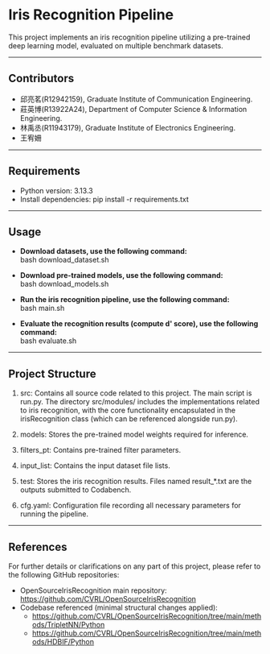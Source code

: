 # Iris Recognition Pipeline

This project implements an iris recognition pipeline utilizing a pre-trained deep learning model, evaluated on multiple benchmark datasets.

---
## Contributors
- 邱亮茗(R12942159), Graduate Institute of Communication Engineering.
- 莊英博(R13922A24), Department of Computer Science & Information Engineering.
- 林禹丞(R11943179), Graduate Institute of Electronics Engineering.
- 王宥姍

---
## Requirements  
- Python version: 3.13.3  
- Install dependencies: pip install -r requirements.txt

---
## Usage
- **Download datasets, use the following command:** <br>
    bash download_dataset.sh

- **Download pre-trained models, use the following command:** <br>
    bash download_models.sh

- **Run the iris recognition pipeline, use the following command:** <br>
    bash main.sh

- **Evaluate the recognition results (compute d' score), use the following command:** <br>
    bash evaluate.sh

---
## Project Structure
1. src: 
    Contains all source code related to this project. The main script is run.py.
    The directory src/modules/ includes the implementations related to iris recognition, with the core functionality encapsulated in the irisRecognition class (which can be referenced alongside run.py).

2. models:
    Stores the pre-trained model weights required for inference.

3. filters_pt:
    Contains pre-trained filter parameters.

4. input_list:
    Contains the input dataset file lists.

5. test:
    Stores the iris recognition results. Files named result_*.txt are the outputs submitted to Codabench.

6. cfg.yaml:
    Configuration file recording all necessary parameters for running the pipeline.

---
## References
For further details or clarifications on any part of this project, please refer to the following GitHub repositories:
- OpenSourceIrisRecognition main repository: https://github.com/CVRL/OpenSourceIrisRecognition
- Codebase referenced (minimal structural changes applied):
    - https://github.com/CVRL/OpenSourceIrisRecognition/tree/main/methods/TripletNN/Python
    - https://github.com/CVRL/OpenSourceIrisRecognition/tree/main/methods/HDBIF/Python